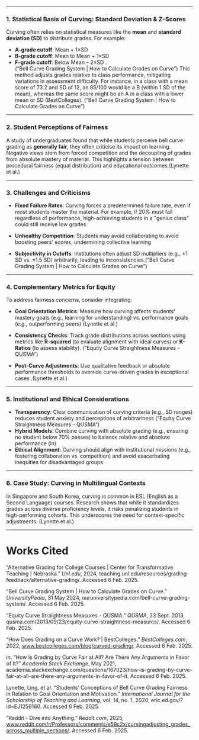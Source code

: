 ___
### **1. Statistical Basis of Curving: Standard Deviation & Z-Scores**  
Curving often relies on statistical measures like the **mean** and **standard deviation (SD)** to distribute grades. For example:  
- **A-grade cutoff**: Mean + 1×SD  
- **B-grade cutoff**: Mean to Mean + 1×SD  
- **F-grade cutoff**: Below Mean – 2×SD .  
(“Bell Curve Grading System | How to Calculate Grades on Curve”)
This method adjusts grades relative to class performance, mitigating variations in assessment difficulty. For instance, in a class with a mean score of 73.2 and SD of 12, an 85/100 would be a B (within 1 SD of the mean), whereas the same score might be an A in a class with a lower mean or SD (BestColleges).
(“Bell Curve Grading System | How to Calculate Grades on Curve”)

---

### **2. Student Perceptions of Fairness**  
A study of undergraduates found that while students perceive bell curve grading as **generally fair**, they often criticise its impact on learning. Negative views stem from forced competition and the decoupling of grades from absolute mastery of material.
This highlights a tension between procedural fairness (equal distribution) and educational outcomes.(Lynette et al.)

---

### **3. Challenges and Criticisms**  
- **Fixed Failure Rates**: Curving forces a predetermined failure rate, even if most students master the material. For example, if 20% must fail regardless of performance, high-achieving students in a "genius class" could still receive low grades 

- **Unhealthy Competition**: Students may avoid collaborating to avoid boosting peers' scores, undermining collective learning 


- **Subjectivity in Cutoffs**: Institutions often adjust SD multipliers (e.g., ±1 SD vs. ±1.5 SD) arbitrarily, leading to inconsistencies.(“Bell Curve Grading System | How to Calculate Grades on Curve”)

---

### **4. Complementary Metrics for Equity**  
To address fairness concerns, consider integrating:  
- **Goal Orientation Metrics**: Measure how curving affects students' mastery goals (e.g., learning for understanding) vs. performance goals (e.g., outperforming peers) (Lynette et al.)

- **Consistency Checks**: Track grade distributions across sections using metrics like **R-squared** (to evaluate alignment with ideal curves) or **K-Ratios** (to assess stability). (“Equity Curve Straightness Measures - QUSMA”)

- **Post-Curve Adjustments**: Use qualitative feedback or absolute performance thresholds to override curve-driven grades in exceptional cases .(Lynette et al.)

---

### **5. Institutional and Ethical Considerations**  
- **Transparency**: Clear communication of curving criteria (e.g., SD ranges) reduces student anxiety and perceptions of arbitrariness (“Equity Curve Straightness Measures - QUSMA”)
- **Hybrid Models**: Combine curving with absolute grading (e.g., ensuring no student below 70% passes) to balance relative and absolute performance (in)
- **Ethical Alignment**: Curving should align with institutional missions (e.g., fostering collaboration vs. competition) and avoid exacerbating inequities for disadvantaged groups 

---

### **6. Case Study: Curving in Multilingual Contexts**  
In Singapore and South Korea, curving is common in ESL (English as a Second Language) courses. Research shows that while it standardizes grades across diverse proficiency levels, it risks penalizing students in high-performing cohorts. This underscores the need for context-specific adjustments. (Lynette et al.)


---

# Works Cited

“Alternative Grading for College Courses | Center for Transformative Teaching | Nebraska.” _Unl.edu_, 2024, teaching.unl.edu/resources/grading-feedback/alternative-grading/. Accessed 6 Feb. 2025.

“Bell Curve Grading System | How to Calculate Grades on Curve.” _UniversityPedia_, 31 May 2024, ouruniversitypedia.com/bell-curve-grading-system/. Accessed 6 Feb. 2025.

“Equity Curve Straightness Measures - QUSMA.” _QUSMA_, 23 Sept. 2013, qusma.com/2013/09/23/equity-curve-straightness-measures/. Accessed 6 Feb. 2025.

“How Does Grading on a Curve Work? | BestColleges.” _BestColleges.com_, 2022, www.bestcolleges.com/blog/curved-grading/. Accessed 6 Feb. 2025.

in. “How Is Grading by Curve Fair at All? Are There Any Arguments in Favor of It?” _Academia Stack Exchange_, May 2021, academia.stackexchange.com/questions/167023/how-is-grading-by-curve-fair-at-all-are-there-any-arguments-in-favor-of-it. Accessed 6 Feb. 2025.

Lynette, Ling, et al. “Students’ Conceptions of Bell Curve Grading Fairness in Relation to Goal Orientation and Motivation.” _International Journal for the Scholarship of Teaching and Learning_, vol. 14, no. 1, 2020, eric.ed.gov/?id=EJ1256160. Accessed 6 Feb. 2025.

“Reddit - Dive into Anything.” _Reddit.com_, 2025, www.reddit.com/r/Professors/comments/e59c2x/curvingadjusting_grades_across_multiple_sections/. Accessed 6 Feb. 2025.